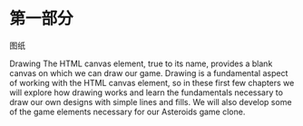 # 第一部分
图纸

Drawing The HTML canvas element, true to its name, provides a blank canvas on which we can draw our game. Drawing is a fundamental aspect of working with the HTML canvas element, so in these first few chapters we will explore how drawing works and learn the fundamentals necessary to draw our own designs with simple lines and fills. We will also develop some of the game elements necessary for our Asteroids game clone.